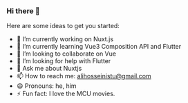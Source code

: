 ### Hi there 👋

<!--
**alihsistu/alihsistu** is a ✨ _special_ ✨ repository because its `README.md` (this file) appears on your GitHub profile.
-->
Here are some ideas to get you started:

- 🔭 I’m currently working on Nuxt.js
- 🌱 I’m currently learning Vue3 Composition API and Flutter
- 👯 I’m looking to collaborate on Vue
- 🤔 I’m looking for help with Flutter
- 💬 Ask me about Nuxtjs
- 📫 How to reach me: alihosseinistu@gmail.com
- 😄 Pronouns: he, him
- ⚡ Fun fact: I love the MCU movies.

